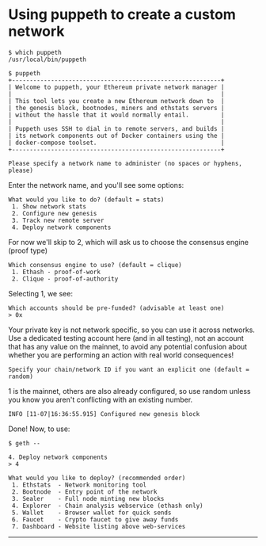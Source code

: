# Using puppeth to create a custom network

```shell
$ which puppeth
/usr/local/bin/puppeth

$ puppeth
+-----------------------------------------------------------+
| Welcome to puppeth, your Ethereum private network manager |
|                                                           |
| This tool lets you create a new Ethereum network down to  |
| the genesis block, bootnodes, miners and ethstats servers |
| without the hassle that it would normally entail.         |
|                                                           |
| Puppeth uses SSH to dial in to remote servers, and builds |
| its network components out of Docker containers using the |
| docker-compose toolset.                                   |
+-----------------------------------------------------------+

Please specify a network name to administer (no spaces or hyphens, please)
```

Enter the network name, and you'll see some options:

```shell
What would you like to do? (default = stats)
 1. Show network stats
 2. Configure new genesis
 3. Track new remote server
 4. Deploy network components
```

For now we'll skip to 2, which will ask us to choose the consensus engine (proof type)
```shell
Which consensus engine to use? (default = clique)
 1. Ethash - proof-of-work
 2. Clique - proof-of-authority
```

Selecting 1, we see:

```shell
Which accounts should be pre-funded? (advisable at least one)
> 0x
```

Your private key is not network specific, so you can use it across networks.
Use a dedicated testing account here (and in all testing), not an account that has any value on the mainnet, to avoid any potential confusion about whether you are performing an action with real world consequences!

```shell
Specify your chain/network ID if you want an explicit one (default = random)
```

1 is the mainnet, others are also already configured, so use random unless you know you aren't conflicting with an existing number.

```shell
INFO [11-07|16:36:55.915] Configured new genesis block
```

Done! Now, to use:

```shell
$ geth --
```

```shell
4. Deploy network components
> 4

What would you like to deploy? (recommended order)
 1. Ethstats  - Network monitoring tool
 2. Bootnode  - Entry point of the network
 3. Sealer    - Full node minting new blocks
 4. Explorer  - Chain analysis webservice (ethash only)
 5. Wallet    - Browser wallet for quick sends
 6. Faucet    - Crypto faucet to give away funds
 7. Dashboard - Website listing above web-services
```
---
